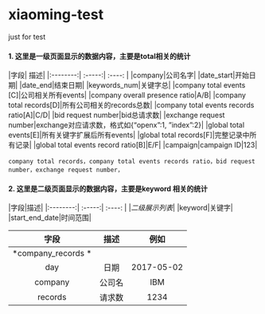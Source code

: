 # xiaoming-test
just for test
#### 1. 这里是一级页面显示的数据内容，主要是total相关的统计

|字段| 描述|
|:--------:| :-----:| :----: |
|company|公司名字|
|date_start|开始日期|
|date_end|结束日期|
|keywords_num|关键字总|
|company total events [C]|公司相关所有events|
|company overall presence ratio|A/B|
|company total records[D]|所有公司相关的records总数|
|company total events records ratio[A]|C/D|
|bid request number|bid总请求数|
|exchange request number|exchange对应请求数，格式如{“openx”:1, ”index”:2}|
|global total events[E]|所有关键字扩展后所有events|
|global total records[F]|完整记录中所有记录|
|global total events record ratio[B]|E/F|
|campaign|campaign  ID|123|

```
company total records，company total events records ratio，bid request number，exchange request number，

```

#### 2. 这里是二级页面显示的数据内容，主要是keyword 相关的统计

 |字段|描述|
 |:--------:| :-----:| :----: |
 |*二级展示列表*| 
 |keyword|关键字| 
 |start\_end\_date|时间范围| 




  |字段| 描述|例如|
  |:--------:| :-----:| :----: |
  | *company_records *|
  |day|日期|2017-05-02|
  |company|公司名|IBM|
  |records|请求数|1234|
